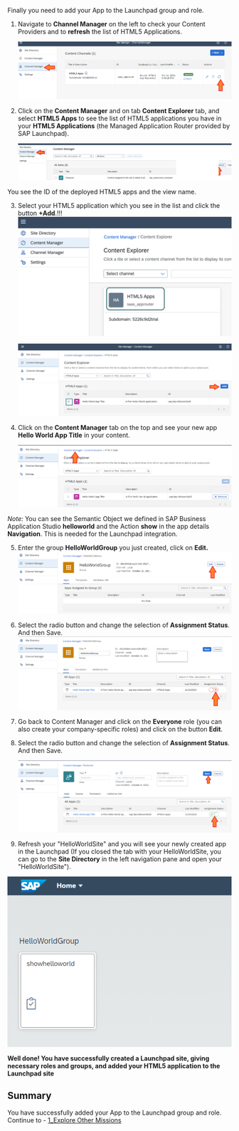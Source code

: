 Finally you need to add your App to the Launchpad group and role.

1. Navigate to **Channel Manager** on the left to check your Content Providers and to **refresh** the list of HTML5 Applications. 
  
     ![](https://github.com/SAP-samples/teched2023-XP162/blob/main/Exercises/Images/refresh.png)
  
2. Click on the **Content Manager** and on tab **Content Explorer** tab, and select **HTML5 Apps** to see the list of HTML5 applications you have in your **HTML5 Applications** (the Managed Application Router provided by SAP Launchpad).
  
     ![](https://github.com/SAP-samples/teched2023-XP162/blob/main/Exercises/Images/contentmanager_explorer1.png)
 
You see the ID of the deployed HTML5 apps and the view name.

3. Select your HTML5 application which you see in the list and click the button <strong>+Add</strong>.!!! 
   ![](https://github.com/SAP-samples/teched2023-XP162/blob/main/Exercises/Images/html5app.png)
  
     ![](https://github.com/SAP-samples/teched2023-XP162/blob/main/Exercises/Images/addhtml5app.png)

 
4. Click on the **Content Manager** tab on the top and see your new app <strong>Hello World App Title</strong> in your content.
  
     ![](https://github.com/SAP-samples/teched2023-XP162/blob/main/Exercises/Images/clickcontent.png)
  
*Note:* You can see the Semantic Object we defined in SAP Business Application Studio <strong>helloworld</strong> and the Action <strong>show</strong> in the app details <strong>Navigation</strong>. This is needed for the Launchpad integration.

5. Enter the group <strong>HelloWorldGroup</strong> you just created, click on <strong>Edit.</strong>
![](https://github.com/SAP-samples/teched2023-XP162/blob/main/Exercises/Images/edithelloworldgroup1.png)
6. Select the radio button and change the selection of <strong>Assignment Status</strong>. And then Save.![](https://github.com/SAP-samples/teched2023-XP162/blob/main/Exercises/Images/assign.png)
  
7. Go back to Content Manager and click on the <strong>Everyone</strong> role (you can also create your company-specific roles) and click on the button <strong>Edit</strong>.
  
8. Select the radio button and change the selection of <strong>Assignment Status</strong>. And then Save.
  
     ![](https://github.com/SAP-samples/teched2023-XP162/blob/main/Exercises/Images/changeassignEvery.png)

9. Refresh your "HelloWorldSite" and you will see your newly created app in the Launchpad (If you closed the tab with your HelloWorldSite, you can go to the <strong>Site Directory</strong> in the left navigation pane and open your "HelloWorldSite").
  
![](https://github.com/SAP-samples/teched2023-XP162/blob/main/Exercises/Images/Hello_World_app.png) 
  

**Well done! You have successfully created a Launchpad site, giving necessary roles and groups, and added your HTML5 application to the Launchpad site**


## Summary 

You have successfully added your App to the Launchpad group and role. Continue to - [1_Explore Other Missions](https://github.com/SAP-samples/teched2023-XP162/blob/main/Exercises/4_Complete/1_Explore%20Other%20Missions.md)
